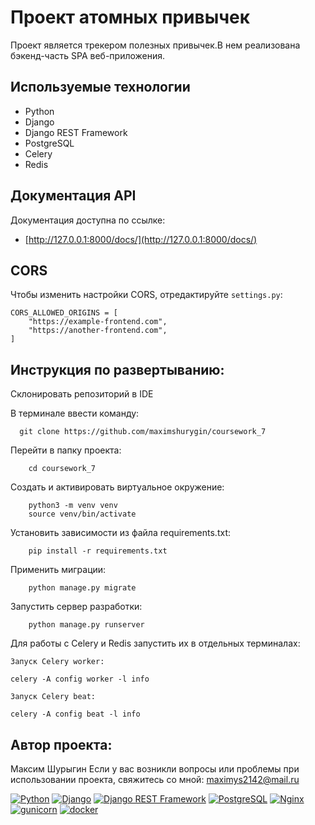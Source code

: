 # Проект атомных привычек

Проект является трекером полезных привычек.В нем реализована бэкенд-часть SPA веб-приложения.

## Используемые технологии

- Python
- Django
- Django REST Framework
- PostgreSQL
- Celery
- Redis

## Документация API

Документация доступна по ссылке:

- [http://127.0.0.1:8000/docs/](http://127.0.0.1:8000/docs/)

## CORS

Чтобы изменить настройки CORS, отредактируйте `settings.py`:

```
CORS_ALLOWED_ORIGINS = [
    "https://example-frontend.com",
    "https://another-frontend.com",
]
```

## Инструкция по развертыванию:

Склонировать репозиторий в IDE

В терминале ввести команду:

```
  git clone https://github.com/maximshurygin/coursework_7
```

Перейти в папку проекта:

```
    cd coursework_7
```

Создать и активировать виртуальное окружение:

```
    python3 -m venv venv
    source venv/bin/activate
```

Установить зависимости из файла requirements.txt:

```
    pip install -r requirements.txt
```

Применить миграции:

```
    python manage.py migrate
```

Запустить сервер разработки:

```
    python manage.py runserver
```

Для работы с Celery и Redis запустить их в отдельных терминалах:

    Запуск Celery worker:

```
celery -A config worker -l info
```

    Запуск Celery beat:

```
celery -A config beat -l info
```

## Автор проекта:

Максим Шурыгин
Если у вас возникли вопросы или проблемы при использовании проекта, свяжитесь со мной:
maximys2142@mail.ru

[![Python](https://img.shields.io/badge/-Python-464646?style=flat-square&logo=Python)](https://www.python.org/)
[![Django](https://img.shields.io/badge/-Django-464646?style=flat-square&logo=Django)](https://www.djangoproject.com/)
[![Django REST Framework](https://img.shields.io/badge/-Django%20REST%20Framework-464646?style=flat-square&logo=Django%20REST%20Framework)](https://www.django-rest-framework.org/)
[![PostgreSQL](https://img.shields.io/badge/-PostgreSQL-464646?style=flat-square&logo=PostgreSQL)](https://www.postgresql.org/)
[![Nginx](https://img.shields.io/badge/-NGINX-464646?style=flat-square&logo=NGINX)](https://nginx.org/ru/)
[![gunicorn](https://img.shields.io/badge/-gunicorn-464646?style=flat-square&logo=gunicorn)](https://gunicorn.org/)
[![docker](https://img.shields.io/badge/-Docker-464646?style=flat-square&logo=docker)](https://www.docker.com/)